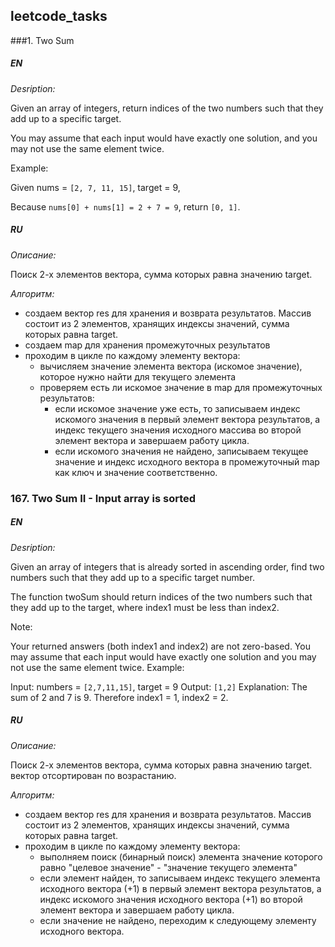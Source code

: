 ## leetcode_tasks

###1. Two Sum

##### EN

_Desription:_

Given an array of integers, return indices of the two numbers such that they add up to a specific target.

You may assume that each input would have exactly one solution, and you may not use the same element twice.

Example:

Given nums = `[2, 7, 11, 15]`, target = 9,

Because `nums[0] + nums[1] = 2 + 7 = 9`,
return `[0, 1]`.

##### RU

_Описание:_

Поиск 2-х элементов вектора, сумма которых равна значению target.

_Алгоритм:_
- создаем вектор res для хранения и возврата результатов. Массив состоит из 2 элементов, хранящих индексы значений, сумма которых равна target.
- создаем map для хранения промежуточных результатов
- проходим в цикле по каждому элементу вектора:
  - вычисляем значение элемента вектора (искомое значение), которое нужно найти для текущего элемента
  - проверяем есть ли искомое значение в map для промежуточных результатов:
     - если искомое значение уже есть, то записываем индекс искомого значения в первый элемент 
     вектора результатов, а индекс текущего значения исходного массива во второй элемент вектора
     и завершаем работу цикла.
     - если искомого значения не найдено, записываем текущее значение и индекс исходного вектора в 
     промежуточный map как  ключ и значение соответственно.


### 167. Two Sum II - Input array is sorted

##### EN

_Desription:_

Given an array of integers that is already sorted in ascending order, find two numbers such that they add up to a specific target number.

The function twoSum should return indices of the two numbers such that they add up to the target, where index1 must be less than index2.

Note:

Your returned answers (both index1 and index2) are not zero-based.
You may assume that each input would have exactly one solution and you may not use the same element twice.
Example:

Input: numbers = `[2,7,11,15]`, target = 9
Output: `[1,2]`
Explanation: The sum of 2 and 7 is 9. Therefore index1 = 1, index2 = 2.

##### RU

_Описание:_

Поиск 2-х элементов вектора, сумма которых равна значению target. вектор отсортирован по возрастанию.

_Алгоритм:_

- создаем вектор res для хранения и возврата результатов. Массив состоит из 2 элементов, хранящих индексы значений, сумма которых равна target.
- проходим в цикле по каждому элементу вектора:
   - выполняем поиск (бинарный поиск) элемента значение которого равно "целевое значение" - "значение текущего элемента"
   - если элемент найден, то записываем индекс текущего элемента исходного вектора (+1) в первый элемент 
   вектора результатов, а индекс искомого значения исходного вектора (+1) во второй элемент вектора 
   и завершаем работу цикла.
   - если значение не найдено, переходим к следующему элементу исходного вектора.

